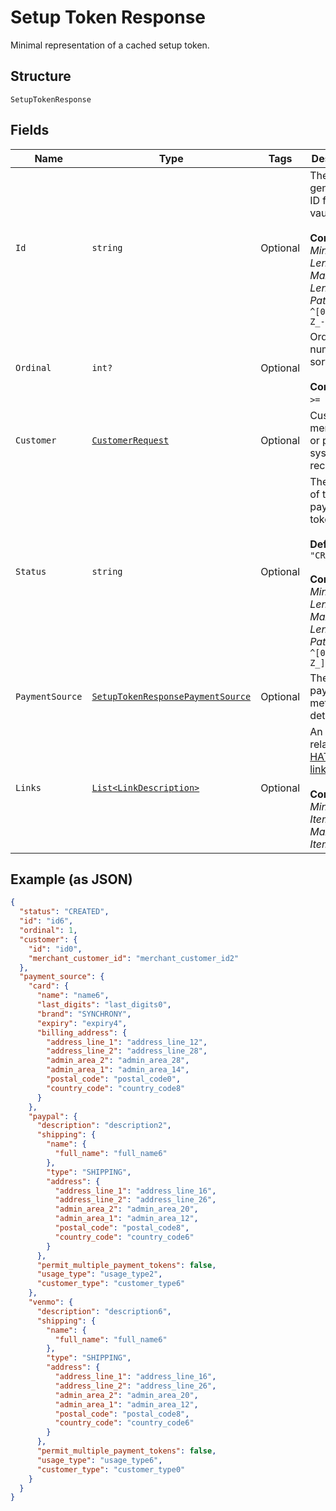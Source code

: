 
# Setup Token Response

Minimal representation of a cached setup token.

## Structure

`SetupTokenResponse`

## Fields

| Name | Type | Tags | Description |
|  --- | --- | --- | --- |
| `Id` | `string` | Optional | The PayPal-generated ID for the vault token.<br><br>**Constraints**: *Minimum Length*: `1`, *Maximum Length*: `36`, *Pattern*: `^[0-9a-zA-Z_-]+$` |
| `Ordinal` | `int?` | Optional | Ordinal number for sorting.<br><br>**Constraints**: `>= 1`, `<= 99` |
| `Customer` | [`CustomerRequest`](../../doc/models/customer-request.md) | Optional | Customer in merchant's or partner's system of records. |
| `Status` | `string` | Optional | The status of the payment token.<br><br>**Default**: `"CREATED"`<br><br>**Constraints**: *Minimum Length*: `1`, *Maximum Length*: `255`, *Pattern*: `^[0-9A-Z_]+$` |
| `PaymentSource` | [`SetupTokenResponsePaymentSource`](../../doc/models/setup-token-response-payment-source.md) | Optional | The setup payment method details. |
| `Links` | [`List<LinkDescription>`](../../doc/models/link-description.md) | Optional | An array of related [HATEOAS links](/api/rest/responses/#hateoas).<br><br>**Constraints**: *Minimum Items*: `1`, *Maximum Items*: `32` |

## Example (as JSON)

```json
{
  "status": "CREATED",
  "id": "id6",
  "ordinal": 1,
  "customer": {
    "id": "id0",
    "merchant_customer_id": "merchant_customer_id2"
  },
  "payment_source": {
    "card": {
      "name": "name6",
      "last_digits": "last_digits0",
      "brand": "SYNCHRONY",
      "expiry": "expiry4",
      "billing_address": {
        "address_line_1": "address_line_12",
        "address_line_2": "address_line_28",
        "admin_area_2": "admin_area_28",
        "admin_area_1": "admin_area_14",
        "postal_code": "postal_code0",
        "country_code": "country_code8"
      }
    },
    "paypal": {
      "description": "description2",
      "shipping": {
        "name": {
          "full_name": "full_name6"
        },
        "type": "SHIPPING",
        "address": {
          "address_line_1": "address_line_16",
          "address_line_2": "address_line_26",
          "admin_area_2": "admin_area_20",
          "admin_area_1": "admin_area_12",
          "postal_code": "postal_code8",
          "country_code": "country_code6"
        }
      },
      "permit_multiple_payment_tokens": false,
      "usage_type": "usage_type2",
      "customer_type": "customer_type6"
    },
    "venmo": {
      "description": "description6",
      "shipping": {
        "name": {
          "full_name": "full_name6"
        },
        "type": "SHIPPING",
        "address": {
          "address_line_1": "address_line_16",
          "address_line_2": "address_line_26",
          "admin_area_2": "admin_area_20",
          "admin_area_1": "admin_area_12",
          "postal_code": "postal_code8",
          "country_code": "country_code6"
        }
      },
      "permit_multiple_payment_tokens": false,
      "usage_type": "usage_type6",
      "customer_type": "customer_type0"
    }
  }
}
```

